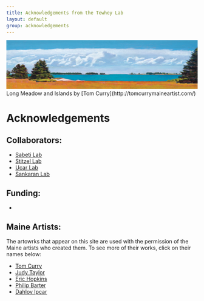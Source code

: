 ```yaml
---
title: Acknowledgements from the Tewhey Lab
layout: default
group: acknowledgements
---
```


<img class="img-fluid mx-auto d-block" src="/static/img/acknowledgements_long_meadow_and_islands_tom_curry.png" alt="Long Meadow and Islands by Tom Curry" style="paddig-bottom:0.5em;">
Long Meadow and Islands by [Tom Curry](http://tomcurrymaineartist.com/)

# Acknowledgements

## Collaborators:
  - [Sabeti Lab](https://www.sabetilab.org)
  - [Stitzel Lab](https://www.jax.org/research-and-faculty/research-labs/the-stitzel-lab)
  - [Ucar Lab](https://www.jax.org/research-and-faculty/research-labs/the-ucar-lab)
  - [Sankaran Lab](https://www.bloodgenes.org)

## Funding:
  -
  
  
## Maine Artists:
The artowrks that appear on this site are used with the permission of the Maine artists who created them.
To see more of their works, click on their names below:
  - [Tom Curry](http://tomcurrymaineartist.com/)
  - [Judy Taylor](http://www.judytaylorstudio.com/)
  - [Eric Hopkins](http://www.erichopkins.com/)
  - [Philip Barter](http://thebarterarthouse.com/philip-barter)
  - [Dahlov Ipcar](https://www.dahlovipcarart.com/)
